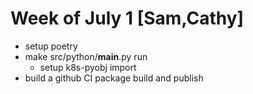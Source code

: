 # Week of July 1 [Sam,Cathy]

- setup poetry
- make src/python/__main__.py run
  - setup k8s-pyobj import
- build a github CI package build and publish